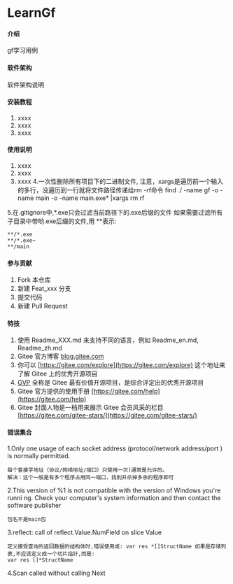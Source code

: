 # LearnGf

#### 介绍
gf学习用例

#### 软件架构
软件架构说明


#### 安装教程

1.  xxxx
2.  xxxx
3.  xxxx

#### 使用说明

1.  xxxx
2.  xxxx
3.  xxxx
4.一次性删除所有项目下的二进制文件, 注意，xargs是遍历前一个输入的多行，没遍历到一行就将文件路径传递给rm -rf命令
find ./ -name gf -o -name main -o -name main.exe* |xargs rm rf

5.在.gitignore中,*.exe只会过滤当前路径下的.exe后缀的文件
如果需要过滤所有子目录中带哟.exe后缀的文件,用 **表示:
```text
**/*.exe
**/*.exe~
**/main
```
#### 参与贡献

1.  Fork 本仓库
2.  新建 Feat_xxx 分支
3.  提交代码
4.  新建 Pull Request


#### 特技

1.  使用 Readme\_XXX.md 来支持不同的语言，例如 Readme\_en.md, Readme\_zh.md
2.  Gitee 官方博客 [blog.gitee.com](https://blog.gitee.com)
3.  你可以 [https://gitee.com/explore](https://gitee.com/explore) 这个地址来了解 Gitee 上的优秀开源项目
4.  [GVP](https://gitee.com/gvp) 全称是 Gitee 最有价值开源项目，是综合评定出的优秀开源项目
5.  Gitee 官方提供的使用手册 [https://gitee.com/help](https://gitee.com/help)
6.  Gitee 封面人物是一档用来展示 Gitee 会员风采的栏目 [https://gitee.com/gitee-stars/](https://gitee.com/gitee-stars/)


#### 错误集合
1.Only one usage of each socket address (protocol/network address/port
) is normally permitted.
```text
每个套接字地址（协议/网络地址/端口）只使用一次)通常是允许的。
解决：这个一般是有多个程序占用同一端口，找到并杀掉多余的程序即可
```

2.This version of %1 is not compatible with the version of Windows you're runni
ng. Check your computer's system information and then contact the software publisher
```text
包名不是main包
```

3.reflect: call of reflect.Value.NumField on slice Value
```text
定义接受查询的返回数据的结构体时,错误使用成: var res *[]StructName 如果是存储列表,不应该定义成一个切片指针,而是: 
var res []*StructName
```

4.Scan called without calling Next
```text

```
